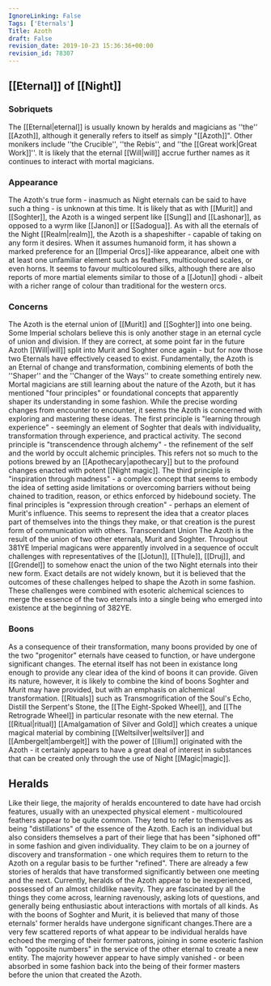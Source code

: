 ```yaml
---
IgnoreLinking: False
Tags: ['Eternals']
Title: Azoth
draft: False
revision_date: 2019-10-23 15:36:36+00:00
revision_id: 78307
---
```


## [[Eternal]] of [[Night]]
### Sobriquets
The [[Eternal|eternal]] is usually known by heralds and magicians as ''the'' [[Azoth]], although it generally refers to itself as simply "[[Azoth]]". 
Other monikers include ''the Crucible'', ''the Rebis'', and ''the [[Great work|Great Work]]''. It is likely that the eternal [[Will|will]] accrue further names as it continues to interact with mortal magicians.
### Appearance
The Azoth's true form - inasmuch as Night eternals can be said to have such a thing - is unknown at this time. It is likely that as with [[Murit]] and [[Soghter]], the Azoth is a winged serpent like [[Sung]] and [[Lashonar]], as opposed to a wyrm like [[Janon]] or [[Sadogua]]. As with all the eternals of the Night [[Realm|realm]], the Azoth is a shapeshifter - capable of taking on any form it desires. 
When it assumes humanoid form, it has shown a marked preference for an [[Imperial Orcs]]-like appearance, albeit one with at least one unfamiliar element such as feathers, multicoloured scales, or even horns. It seems to favour multicoloured silks, although there are also reports of more martial elements similar to those of a [[Jotun]] ghodi - albeit with a richer range of colour than traditional for the western orcs.
### Concerns
The Azoth is the eternal union of [[Murit]] and [[Soghter]] into one being. Some Imperial scholars believe this is only another stage in an eternal cycle of union and division. If they are correct, at some point far in the future Azoth [[Will|will]] split into Murit and Soghter once again - but for now those two Eternals have effectively ceased to exist. Fundamentally, the Azoth is an Eternal of change and transformation, combining elements of both the ''Shaper'' and the ''Changer of the Ways'' to create something entirely new.
Mortal magicians are still learning about the nature of the Azoth, but it has mentioned "four principles" or foundational concepts that apparently shaper its understanding in some fashion. While the precise wording changes from encounter to encounter, it seems the Azoth is concerned with exploring and mastering these ideas. The first principle is "learning through experience" - seemingly an element of Soghter that deals with individuality, transformation through experience, and practical activity. The second principle is "transcendence through alchemy" - the refinement of the self and the world by occult alchemic principles. This refers not so much to the potions brewed by an [[Apothecary|apothecary]] but to the profound changes enacted with potent [[Night magic]]. The third principle is "inspiration through madness" - a complex concept that seems to embody the idea of setting aside limitations or overcoming barriers without being chained to tradition, reason, or ethics enforced by hidebound society. The final principles is "expression through creation" - perhaps an element of Murit's influence. This seems to represent the idea that a creator places part of themselves into the things they make, or that creation is the purest form of communication with others.
Transcendant Union
The Azoth is the result of the union of two other eternals, Murit and Soghter. Throughout 381YE Imperial magicans were apparently involved in a sequence of occult challenges with representatives of the [[Jotun]], [[Thule]], [[Druj]], and [[Grendel]] to somehow enact the union of the two Night eternals into their new form. Exact details are not widely known, but it is believed that the outcomes of these challenges helped to shape the Azoth in some fashion. These challenges were combined with esoteric alchemical sciences to merge the essence of the two eternals into a single being who emerged into existence at the beginning of 382YE.
### Boons
As a consequence of their transformation, many boons provided by one of the two "progenitor" eternals have ceased to function, or have undergone significant changes. The eternal itself has not been in existance long enough to provide any clear idea of the kind of boons it can provide. Given its nature, however, it is likely to combine the kind of boons Soghter and Murit may have provided, but with an emphasis on alchemical transformation. 
[[Rituals]] such as Transmogrification of the Soul's Echo, Distill the Serpent's Stone, the [[The Eight-Spoked Wheel]], and [[The Retrograde Wheel]] in particular resonate with the new eternal. The [[Ritual|ritual]] [[Amalgamation of Silver and Gold]] which creates a unique magical material by combining [[Weltsilver|weltsilver]] and [[Ambergelt|ambergelt]] with the power of [[Ilium]] originated with the Azoth - it certainly appears to have a great deal of interest in substances that can be created only through the use of Night [[Magic|magic]].
## Heralds
Like their liege, the majority of heralds encountered to date have had orcish features, usually with an unexpected physical element - multicoloured feathers appear to be quite common. They tend to refer to themselves as being "distillations" of the essence of the Azoth. Each is an individual but also considers themselves a part of their liege that has been "siphoned off" in some fashion and given individuality. They claim to be on a journey of discovery and transformation - one which requires them to return to the Azoth on a regular basis to be further "refined". There are already a few stories of heralds that have transformed significantly between one meeting and the next. Currently, heralds of the Azoth appear to be inexperienced, possessed of an almost childlike naevity. They are fascinated by all the things they come across, learning ravenously, asking lots of questions, and generally being enthusiastic about interactions with mortals of all kinds.
As with the boons of Soghter and Murit, it is believed that many of those eternals' former heralds have undergone significant changes.There are a very few scattered reports of what appear to be individual heralds have echoed the merging of their former patrons, joining in some esoteric fashion with "opposite numbers" in the service of the other eternal to create a new entity. The majority however appear to have simply vanished - or been absorbed in some fashion back into the being of their former masters before the union that created the Azoth.
